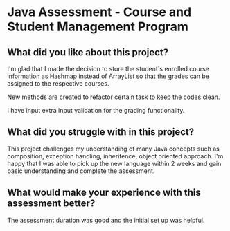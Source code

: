 # Java Assessment - Course and Student Management Program
## What did you like about this project?

I'm glad that I made the decision to store the student's enrolled course information as Hashmap instead of ArrayList so that the grades can be assigned to the respective courses. 

New methods are created to refactor certain task to keep the codes clean.

I have input extra input validation for the grading functionality.

## What did you struggle with in this project?

This project challenges my understanding of many Java concepts such as composition, exception handling, inheritence, object oriented approach. I'm happy that I was able to pick up the new language within 2 weeks and gain basic understanding and complete the assessment.


## What would make your experience with this assessment better?

The assessment duration was good and the initial set up was helpful.
